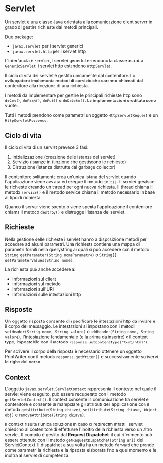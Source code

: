 # Servlet

Un servlet è una classe Java orientata alla comunicazione client server in grado di gestire richieste dai metodi principali.

Due package:

- `javax.servlet` per i servlet generici
- `javax.servlet.http` per i servlet http

L'interfaccia è `Servlet`, i servlet generici estendono la classe astratta `GenericServlet`, i servlet http estendono `HttpServlet`.

Il ciclo di vita dei servlet è gestito unicamente dal contenitore. Lo sviluppatore implementa metodi di servizio che saranno chiamati dal contenitore alla ricezione di una richiesta.

I metodi da implementare per gestire le principali richieste http sono `doGet()`, `doPost()`, `doPut()` e `doDelete()`. Le implementazioni ereditate sono vuote.

Tutti i metodi prendono come parametri un oggetto `HttpServletRequest` e un `HttpServletResponse`.

## Ciclo di vita

Il ciclo di vita di un servlet prevede 3 fasi:

1. Inizializzazione (creazione delle istanze del servlet)
2. Servizio (istanze in funzione che gestiscono le richieste)
3. Distruzione (istanza distrutte dal garbage collector)

Il contenitore solitamente crea un'unica istana del servlet quando l'applicazione viene avviata ed esegue il metodo `init()`. Il servlet gestisce le richieste creando un thread per ogni nuova richiesta. Il thread chiama il metodo `service()` e il metodo service chiama il metodo necessario in base al tipo di richiesta.

Quando il server viene spento o viene spenta l'applicazione il contenitore chiama il metodo `destroy()` e distrugge l'istanza del servlet.

## Richieste 

Nella gestione delle richieste i servlet hanno a disposizione metodi per accedere ad alcuni parametri. Una richiesta contiene una mappa di parametri forniti nella querystring ai quali si può accedere con il metodo `String getParameter(String nomeParametro)` o `String[] getParameterValues(String nome)`.

La richiesta può anche accedere a:

- informazioni sul client
- informazioni sul metodo
- informazioni sull'URI
- informazioni sulle intestazioni http

## Risposte

Un oggetto risposta consente di specificare le intestazioni http da inviare e il corpo del messaggio. Le intestazioni si impostano con i metodi `setHeader(String nome, String valore)` o `addHeader(String nome, String valore)`, l'intestazione fondamentale (e la prima da inserire) è il content type, impostabile con il metodo `response.setContentType("text/html")`.

Per scrivere il corpo della risposta è necessario ottenere un oggetto PrintWriter con il metodo `response.getWriter()` e successivamente scrivervi le righe del corpo.

## Context

L'oggetto `javax.servlet.ServletContext` rappresenta il contesto nel quale il servlet viene eseguito, può essere recuperato con il metodo `getServletContext()`. Il context consente la comunicazione tra servlet e contenitore e consente di manipolare gli attributi dell'applicazione con il metodo `getAttribute(String chiave)`, `setAttribute(String chiave, Object obj)` e `removeAttribute(String chiave)`.

Il context risulta l'unica soluzione in caso di redirectm infatti i servlet chiedono al contenitore di effettuare l'inoltro della richiesta verso un altro servlet. Il compito è gestito dal __Request Dispatchet__, il cui riferimento può essere ottenuto con il metodo `getRequestDispatchet(String uri)` del ServletContext. Il dispatchet a sua volta ha un metodo `forward` che prende come parametri la richiesta e la ripsosta elaborata fino a quel momento e le inoltra al servlet di competenza.
